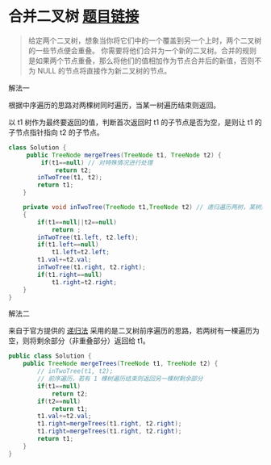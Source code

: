 ﻿# 合并二叉树 [题目链接](https://leetcode-cn.com/problems/merge-two-binary-trees/)
>给定两个二叉树，想象当你将它们中的一个覆盖到另一个上时，两个二叉树的一些节点便会重叠。
>你需要将他们合并为一个新的二叉树。合并的规则是如果两个节点重叠，那么将他们的值相加作为节点合并后的新值，否则不为 NULL 的节点将直接作为新二叉树的节点。

解法一

根据中序遍历的思路对两棵树同时遍历，当某一树遍历结束则返回。

以 t1 树作为最终要返回的值，判断首次返回时 t1 的子节点是否为空，是则让 t1 的子节点指针指向 t2 的子节点。
```java
class Solution {
     public TreeNode mergeTrees(TreeNode t1, TreeNode t2) {
         if(t1==null) // 对特殊情况进行处理
             return t2;
        inTwoTree(t1, t2);
        return t1;
    }

    private void inTwoTree(TreeNode t1,TreeNode t2) // 递归遍历两树，某树遍历到空则返回
    {
        if(t1==null||t2==null)
            return ;
        inTwoTree(t1.left, t2.left);
        if(t1.left==null)
            t1.left=t2.left;
        t1.val+=t2.val;
        inTwoTree(t1.right, t2.right);
        if(t1.right==null)
            t1.right=t2.right;
    }
}
```
解法二

来自于官方提供的 [递归法](https://leetcode.com/problems/merge-two-binary-trees/solution/)
采用的是二叉树前序遍历的思路，若两树有一棵遍历为空，则将剩余部分（非重叠部分）返回给 t1。
```java
public class Solution {
    public TreeNode mergeTrees(TreeNode t1, TreeNode t2) {
        // inTwoTree(t1, t2);
        // 前序遍历，若有 1 棵树遍历结束则返回另一棵树剩余部分
        if(t1==null)
            return t2;
        if(t2==null)
            return t1;
        t1.val+=t2.val;
        t1.right=mergeTrees(t1.right, t2.right);
        t1.right=mergeTrees(t1.right, t2.right);
        return t1;
    }
}
```

